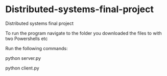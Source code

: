 # Distributed-systems-final-project
Distributed systems final project


To run the program navigate to the folder you downloaded the files to with two Powershells etc 

Run the following commands:


python server.py


python client.py
